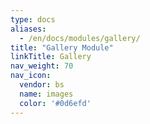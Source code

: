 ```yaml
---
type: docs
aliases:
  - /en/docs/modules/gallery/
title: "Gallery Module"
linkTitle: Gallery
nav_weight: 70
nav_icon:
  vendor: bs
  name: images
  color: '#0d6efd'
---
```


<!--more-->
